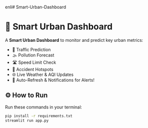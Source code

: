 enli# Smart-Urban-Dashboard
# 🚦 Smart Urban Dashboard

A **Smart Urban Dashboard** to monitor and predict key urban metrics:
- 🚦 Traffic Prediction  
- 🌫️ Pollution Forecast  
- 🛣️ Speed Limit Check  
- 🚧 Accident Hotspots  
- 🌐 Live Weather & AQI Updates  
- 🔔 Auto-Refresh & Notifications for Alerts!


## ⚙️ How to Run

Run these commands in your terminal:

```bash
pip install -r requirements.txt
streamlit run app.py
